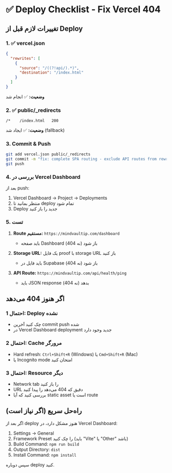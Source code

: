 # ✅ Deploy Checklist - Fix Vercel 404

## تغییرات لازم قبل از Deploy

### 1. ✅ vercel.json
```json
{
  "rewrites": [
    {
      "source": "/((?!api/).*)",
      "destination": "/index.html"
    }
  ]
}
```
**وضعیت:** ✅ انجام شد

### 2. ✅ public/_redirects
```
/*    /index.html   200
```
**وضعیت:** ✅ ایجاد شد (fallback)

### 3. Commit & Push

```bash
git add vercel.json public/_redirects
git commit -m "fix: complete SPA routing - exclude API routes from rewrite"
git push
```

### 4. بررسی در Vercel Dashboard

بعد از push:
1. Vercel Dashboard → Project → Deployments
2. منتظر بمانید تا deploy تمام شود
3. Deploy جدید را باز کنید

### 5. تست

1. **Route مستقیم:** `https://mindvaultip.com/dashboard`
   - باید صفحه Dashboard باز شود (نه 404)

2. **Storage URL:** یک فایل proof با storage URL باز کنید
   - باید فایل در Supabase باز شود (نه 404)

3. **API Route:** `https://mindvaultip.com/api/health/ping`
   - باید JSON response بدهد (نه 404)

## اگر هنوز 404 می‌دهد

### احتمال 1: Deploy نشده
- چک کنید آخرین commit push شده
- در Vercel Dashboard deployment جدید وجود دارد

### احتمال 2: Cache مرورگر
- Hard refresh: `Ctrl+Shift+R` (Windows) یا `Cmd+Shift+R` (Mac)
- یا Incognito mode امتحان کنید

### احتمال 3: Resource دیگر
- Network tab را باز کنید
- URL دقیق که 404 می‌دهد را پیدا کنید
- بررسی کنید که آیا static asset است یا route

## راه‌حل سریع (اگر نیاز است)

اگر بعد از deploy هنوز مشکل دارد، در Vercel Dashboard:

1. Settings → General
2. Framework Preset را چک کنید (باید "Vite" یا "Other" باشد)
3. Build Command: `npm run build`
4. Output Directory: `dist`
5. Install Command: `npm install`

سپس دوباره deploy کنید.

